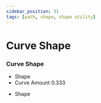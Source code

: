 ```yaml
---
sidebar_position: 31
tags: [path, shape, shape utility]
---
```


# Curve Shape

<div className="patch-container">
    <div className="patch processor">
        <h3>Curve Shape</h3>
        <ul className="inputs">
            <li>Shape</li>
            <li>Curve Amount <span>0.333</span></li>
        </ul>
        <ul className="outputs">
            <li>Shape</li>
        </ul>
    </div>
</div>